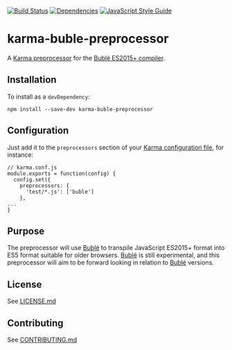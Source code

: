 [![Build Status](https://travis-ci.org/blgm/karma-buble-preprocessor.svg?branch=master)](https://travis-ci.org/blgm/karma-buble-preprocessor)
[![Dependencies](https://david-dm.org/blgm/karma-buble-preprocessor.svg)](https://david-dm.org/blgm/karma-buble-preprocessor)
[![JavaScript Style Guide](https://img.shields.io/badge/code_style-standard-brightgreen.svg)](https://standardjs.com)

# karma-buble-preprocessor
A [Karma preprocessor](http://karma-runner.github.io/1.0/config/preprocessors.html) for the [Bublé ES2015+ compiler](http://buble.surge.sh/guide/).

## Installation
To install as a `devDependency`:
```
npm install --save-dev karma-buble-preprocessor
```

## Configuration
Just add it to the `preprocessors` section of your [Karma configuration file](http://karma-runner.github.io/1.0/config/configuration-file.html), for instance:
```
// karma.conf.js
module.exports = function(config) {
  config.set({
    preprocessors: {
      'test/*.js': ['buble']
    },
...
}
```

## Purpose
The preprocessor will use [Bublé](http://buble.surge.sh/guide/) to transpile JavaScript ES2015+ format into
ES5 format suitable for older browsers.  [Bublé](http://buble.surge.sh/guide/) is still experimental, and this
preprocessor will aim to be forward looking in relation to [Bublé](http://buble.surge.sh/guide/) versions.

## License
See [LICENSE.md](LICENSE.md)

## Contributing
See [CONTRIBUTING.md](CONTRIBUTING.md)
